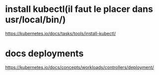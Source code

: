 # install kubectl(il faut le placer dans usr/local/bin/)
https://kubernetes.io/docs/tasks/tools/install-kubectl/

# docs deployments
https://kubernetes.io/docs/concepts/workloads/controllers/deployment/
